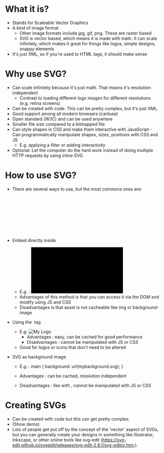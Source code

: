 # What it is? 
- Stands for Scaleable Vector Graphics
- A kind of image format
	- Other image formats include jpg, gif, png. These are raster based
	- SVG is vector based, which means it is made with math. It can scale
	infinitely, which makes it great for things like logos, simple designs,
	snappy elements
- It's just XML, so if you're used to HTML tags, it should make sense

# Why use SVG?
- Can scale infinitely because it's just math. That means it's resolution independent
	- Contrast to loading different logo images for different resolutions (e.g. retina screens)
- Can be created with code. This can be pretty complex, but it's just XML. 
- Good support among all modern browsers (canIuse)
- Open standard (W3C) and can be used anywhere
- Smaller file size compared to a bitmapped file
- Can style shapes in CSS and make them interactive with JavaScript
	-Can programmatically manipulate shapes, sizes, positions with CSS and JS
	- E.g. applying a filter or adding interactivity
- Optional: Let the computer do the hard work instead of doing multiple HTTP requests by 
using inline SVG 


# How to use SVG?
- There are several ways to use, but the most commons ones are:

- Embed directly inside <svg> tags
	- E.g. :
		<svg>
    	<rect width="500" height="250"/>
		</svg>
	- Advantages of this method is that you can access it via the DOM and modify
	using JS and CSS
	- Disadvantages is that asset is not cacheable like img or background-image 

- Using the <img> tag
	- E.g: 
		<img src="mylogo.svg" alt="My Logo">
		- Advantages : easy, can be cached for good performance
		- Disadvantages : cannot be manipulated with JS or CSS
	- Good for logos or icons that don't need to be altered

- SVG as background image
	- E.g.: 
		.main {
			background: url(mybackground.svg);
		}

	- Advantages : can be cached, resolution independent
	- Disadvantages : like with <img>, cannot be manipulated with JS or CSS


# Creating SVGs 
- Can be created with code but this can get pretty complex. 
- (Show demo)
- Lots of people get put off by the concept of the 'vector' aspect of SVGs, but
you can generally create your designs in something like Illustrator, Inkscape, or 
other online tools like svg-edit (https://svg-edit.github.io/svgedit/releases/svg-edit-2.8.1/svg-editor.htm;).





